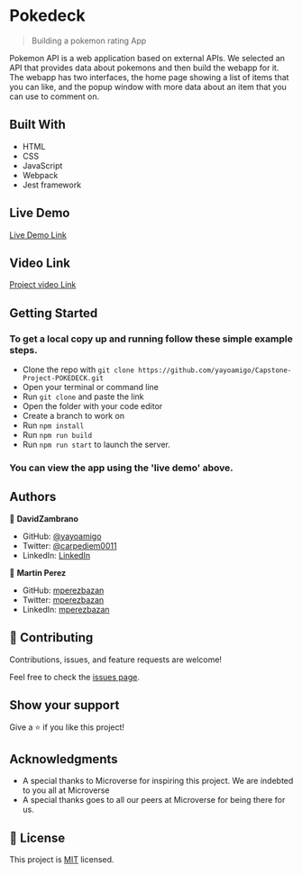 # Pokedeck

> Building a pokemon rating App


Pokemon API is a web application based on external APIs. We selected an API that provides data about pokemons and then build the webapp for it. The webapp has two interfaces, the home page showing a list of items that you can like, and the popup window with more data about an item that you can use to comment on.




## Built With

- HTML
- CSS
- JavaScript
- Webpack
- Jest framework

## Live Demo

[Live Demo Link]()

## Video Link

[Project video Link](https://)

## Getting Started

### To get a local copy up and running follow these simple example steps.

- Clone the repo with `git clone https://github.com/yayoamigo/Capstone-Project-POKEDECK.git`
- Open your terminal or command line
- Run `git clone` and paste the link
- Open the folder with your code editor
- Create a branch to work on
- Run `npm install`
- Run `npm run build`
- Run `npm run start` to launch the server.

### You can view the app using the 'live demo' above.

## Authors

👤 **DavidZambrano**

- GitHub: [@yayoamigo](https://github.com/yayoamigo)
- Twitter: [@carpediem0011](https://twitter.com/carpediem0011)
- LinkedIn: [LinkedIn](https://www.linkedin.com/in/david-zambrano-corral-b87a4198/)


👤 **Martin Perez**

- GitHub: [mperezbazan](https://github.com/mperezbazan)
- Twitter: [mperezbazan](https://twitter.com/mperezbazan)
- LinkedIn: [mperezbazan](https://www.linkedin.com/in/mperezbazan)


## 🤝 Contributing

Contributions, issues, and feature requests are welcome!

Feel free to check the [issues page](https://github.com/yayoamigo/Capstone-Project-POKEDECK/issues).

## Show your support

Give a ⭐️ if you like this project!

## Acknowledgments

- A special thanks to Microverse for inspiring this project. We are indebted to you all at Microverse
- A special thanks goes to all our peers at Microverse for being there for us.

## 📝 License

This project is [MIT](/) licensed.
